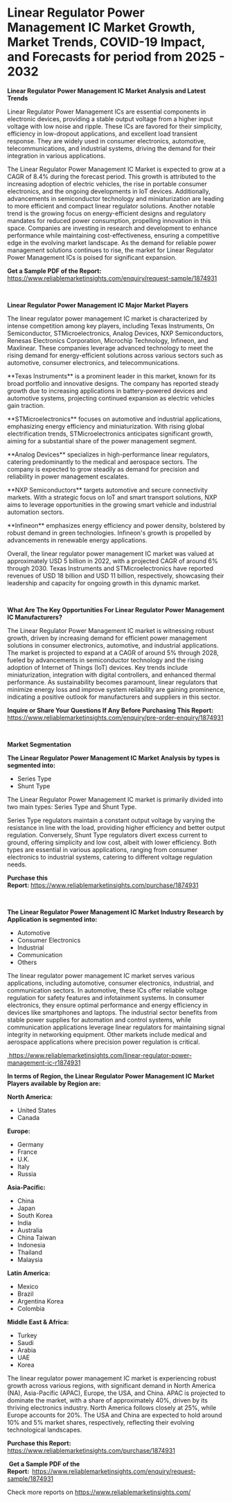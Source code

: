 <p><h1>Linear Regulator Power Management IC Market Growth, Market Trends, COVID-19 Impact, and Forecasts for period from 2025 - 2032</h1></p><p><strong>Linear Regulator Power Management IC Market Analysis and Latest Trends</strong></p>
<p><p>Linear Regulator Power Management ICs are essential components in electronic devices, providing a stable output voltage from a higher input voltage with low noise and ripple. These ICs are favored for their simplicity, efficiency in low-dropout applications, and excellent load transient response. They are widely used in consumer electronics, automotive, telecommunications, and industrial systems, driving the demand for their integration in various applications.</p><p>The Linear Regulator Power Management IC Market is expected to grow at a CAGR of 8.4% during the forecast period. This growth is attributed to the increasing adoption of electric vehicles, the rise in portable consumer electronics, and the ongoing developments in IoT devices. Additionally, advancements in semiconductor technology and miniaturization are leading to more efficient and compact linear regulator solutions. Another notable trend is the growing focus on energy-efficient designs and regulatory mandates for reduced power consumption, propelling innovation in this space. Companies are investing in research and development to enhance performance while maintaining cost-effectiveness, ensuring a competitive edge in the evolving market landscape. As the demand for reliable power management solutions continues to rise, the market for Linear Regulator Power Management ICs is poised for significant expansion.</p></p>
<p><strong>Get a Sample PDF of the Report:&nbsp;</strong> <a href="https://www.reliablemarketinsights.com/enquiry/request-sample/1874931?utm_campaign=2261&utm_medium=2&utm_source=Github&utm_content=ia&utm_term=13022025&utm_id=linear-regulator-power-management-ic">https://www.reliablemarketinsights.com/enquiry/request-sample/1874931</a></p>
<p>&nbsp;</p>
<p><strong>Linear Regulator Power Management IC Major Market Players</strong></p>
<p><p>The linear regulator power management IC market is characterized by intense competition among key players, including Texas Instruments, On Semiconductor, STMicroelectronics, Analog Devices, NXP Semiconductors, Renesas Electronics Corporation, Microchip Technology, Infineon, and Maxlinear. These companies leverage advanced technology to meet the rising demand for energy-efficient solutions across various sectors such as automotive, consumer electronics, and telecommunications.</p><p>**Texas Instruments** is a prominent leader in this market, known for its broad portfolio and innovative designs. The company has reported steady growth due to increasing applications in battery-powered devices and automotive systems, projecting continued expansion as electric vehicles gain traction.</p><p>**STMicroelectronics** focuses on automotive and industrial applications, emphasizing energy efficiency and miniaturization. With rising global electrification trends, STMicroelectronics anticipates significant growth, aiming for a substantial share of the power management segment.</p><p>**Analog Devices** specializes in high-performance linear regulators, catering predominantly to the medical and aerospace sectors. The company is expected to grow steadily as demand for precision and reliability in power management escalates.</p><p>**NXP Semiconductors** targets automotive and secure connectivity markets. With a strategic focus on IoT and smart transport solutions, NXP aims to leverage opportunities in the growing smart vehicle and industrial automation sectors.</p><p>**Infineon** emphasizes energy efficiency and power density, bolstered by robust demand in green technologies. Infineon's growth is propelled by advancements in renewable energy applications.</p><p>Overall, the linear regulator power management IC market was valued at approximately USD 5 billion in 2022, with a projected CAGR of around 6% through 2030. Texas Instruments and STMicroelectronics have reported revenues of USD 18 billion and USD 11 billion, respectively, showcasing their leadership and capacity for ongoing growth in this dynamic market.</p></p>
<p>&nbsp;</p>
<p><strong>What Are The Key Opportunities For Linear Regulator Power Management IC Manufacturers?</strong></p>
<p><p>The Linear Regulator Power Management IC market is witnessing robust growth, driven by increasing demand for efficient power management solutions in consumer electronics, automotive, and industrial applications. The market is projected to expand at a CAGR of around 5% through 2028, fueled by advancements in semiconductor technology and the rising adoption of Internet of Things (IoT) devices. Key trends include miniaturization, integration with digital controllers, and enhanced thermal performance. As sustainability becomes paramount, linear regulators that minimize energy loss and improve system reliability are gaining prominence, indicating a positive outlook for manufacturers and suppliers in this sector.</p></p>
<p><strong>Inquire or Share Your Questions If Any Before Purchasing This Report:</strong> <a href="https://www.reliablemarketinsights.com/enquiry/pre-order-enquiry/1874931?utm_campaign=2261&utm_medium=2&utm_source=Github&utm_content=ia&utm_term=13022025&utm_id=linear-regulator-power-management-ic">https://www.reliablemarketinsights.com/enquiry/pre-order-enquiry/1874931</a></p>
<p>&nbsp;</p>
<p><strong>Market Segmentation</strong></p>
<p><strong>The Linear Regulator Power Management IC Market Analysis by types is segmented into:</strong></p>
<p><ul><li>Series Type</li><li>Shunt Type</li></ul></p>
<p><p>The Linear Regulator Power Management IC market is primarily divided into two main types: Series Type and Shunt Type. </p><p>Series Type regulators maintain a constant output voltage by varying the resistance in line with the load, providing higher efficiency and better output regulation. Conversely, Shunt Type regulators divert excess current to ground, offering simplicity and low cost, albeit with lower efficiency. Both types are essential in various applications, ranging from consumer electronics to industrial systems, catering to different voltage regulation needs.</p></p>
<p><strong>Purchase this Report:&nbsp;</strong><a href="https://www.reliablemarketinsights.com/purchase/1874931?utm_campaign=2261&utm_medium=2&utm_source=Github&utm_content=ia&utm_term=13022025&utm_id=linear-regulator-power-management-ic">https://www.reliablemarketinsights.com/purchase/1874931</a></p>
<p>&nbsp;</p>
<p><strong>The Linear Regulator Power Management IC Market Industry Research by Application is segmented into:</strong></p>
<p><ul><li>Automotive</li><li>Consumer Electronics</li><li>Industrial</li><li>Communication</li><li>Others</li></ul></p>
<p><p>The linear regulator power management IC market serves various applications, including automotive, consumer electronics, industrial, and communication sectors. In automotive, these ICs offer reliable voltage regulation for safety features and infotainment systems. In consumer electronics, they ensure optimal performance and energy efficiency in devices like smartphones and laptops. The industrial sector benefits from stable power supplies for automation and control systems, while communication applications leverage linear regulators for maintaining signal integrity in networking equipment. Other markets include medical and aerospace applications where precision power regulation is critical.</p></p>
<p><a href="https://www.reliablemarketinsights.com/linear-regulator-power-management-ic-r1874931?utm_campaign=2261&utm_medium=2&utm_source=Github&utm_content=ia&utm_term=13022025&utm_id=linear-regulator-power-management-ic">&nbsp;https://www.reliablemarketinsights.com/linear-regulator-power-management-ic-r1874931</a></p>
<p><strong>In terms of Region, the Linear Regulator Power Management IC Market Players available by Region are:</strong></p>
<p>
    <p> <strong> North America: </strong>
        <ul>
            <li>United States</li>
            <li>Canada</li>
        </ul>
        </p> 
    <p> <strong> Europe: </strong>
        <ul>
            <li>Germany</li>
            <li>France</li>
            <li>U.K.</li>
            <li>Italy</li>
            <li>Russia</li>
        </ul>
        </p> 
    <p> <strong> Asia-Pacific: </strong>
        <ul>
            <li>China</li>
            <li>Japan</li>
            <li>South Korea</li>
            <li>India</li>
            <li>Australia</li>
            <li>China Taiwan</li>
            <li>Indonesia</li>
            <li>Thailand</li>
            <li>Malaysia</li>
        </ul>
        </p> 
    <p> <strong> Latin America: </strong>
        <ul>
            <li>Mexico</li>
            <li>Brazil</li>
            <li>Argentina Korea</li>
            <li>Colombia</li>
        </ul>
        </p> 
    <p> <strong> Middle East & Africa: </strong>
        <ul>
            <li>Turkey</li>
            <li>Saudi</li>
            <li>Arabia</li>
            <li>UAE</li>
            <li>Korea</li>
        </ul>
    </p>
    </p>
<p><p>The linear regulator power management IC market is experiencing robust growth across various regions, with significant demand in North America (NA), Asia-Pacific (APAC), Europe, the USA, and China. APAC is projected to dominate the market, with a share of approximately 40%, driven by its thriving electronics industry. North America follows closely at 25%, while Europe accounts for 20%. The USA and China are expected to hold around 10% and 5% market shares, respectively, reflecting their evolving technological landscapes.</p></p>
<p><strong>Purchase this Report: </strong><a href="https://www.reliablemarketinsights.com/purchase/1874931?utm_campaign=2261&utm_medium=2&utm_source=Github&utm_content=ia&utm_term=13022025&utm_id=linear-regulator-power-management-ic">https://www.reliablemarketinsights.com/purchase/1874931</a></p>
<p>&nbsp;<strong>Get a Sample PDF of the Report:&nbsp;&nbsp;</strong><a href="https://www.reliablemarketinsights.com/enquiry/request-sample/1874931?utm_campaign=2261&utm_medium=2&utm_source=Github&utm_content=ia&utm_term=13022025&utm_id=linear-regulator-power-management-ic">https://www.reliablemarketinsights.com/enquiry/request-sample/1874931</a></p>
<p><strong></strong></p>
<p>Check more reports on <a href="https://www.reliablemarketinsights.com/?utm_campaign=2261&utm_medium=2&utm_source=Github&utm_content=ia&utm_term=13022025&utm_id=linear-regulator-power-management-ic">https://www.reliablemarketinsights.com/</a></p>